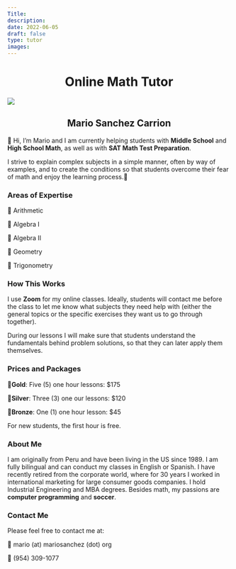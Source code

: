 ```yaml
---
Title: 
description: 
date: 2022-06-05
draft: false
type: tutor 
images:
---
```


<center><h1>Online Math Tutor</h1></center>
<p class="centered"><img src="/img/msc-li.jpg" class="profile small round"></p>
<center><h2>Mario Sanchez Carrion</h2></center>

👋 Hi, I’m Mario and I am currently helping students with **Middle School** and **High School Math**, as well as with **SAT Math Test Preparation**.

I strive to explain complex subjects in a simple manner, often by way of examples, and to create the conditions so that students overcome their fear of math and enjoy the learning process.🌱

### Areas of Expertise

🎯 Arithmetic

🎯 Algebra I

🎯 Algebra II

🎯 Geometry

🎯 Trigonometry

### How This Works

I use **Zoom** for my online classes. Ideally, students will contact me before the class to let me know what subjects they need help with (either the general topics or the specific exercises they want us to go through together). 

During our lessons I will make sure that students understand the fundamentals behind problem solutions, so that they can later apply them themselves.

### Prices and Packages

🥇**Gold**: Five (5) one hour lessons: $175

🥈**Silver**: Three (3) one our lessons: $120

🥉**Bronze**: One (1) one hour lesson: $45

For new students, the first hour is free.

### About Me

I am originally from Peru and have been living in the US since 1989. I am fully bilingual and can conduct my classes in English or Spanish. I have recently retired from the corporate world, where for 30 years I worked in international marketing for large consumer goods companies. I hold Industrial Engineering and MBA degrees. Besides math, my passions are **computer programming** and **soccer**.

### Contact Me

Please feel free to contact me at:

📧 mario (at) mariosanchez (dot) org

📱 (954) 309-1077